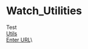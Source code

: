 # Watch_Utilities
Test\
[Utils](http://0apotix1.github.io/Watch_Utilities/)\
[Enter URL](http://0apotix1.github.io/Watch_Utilities/URL/)\
